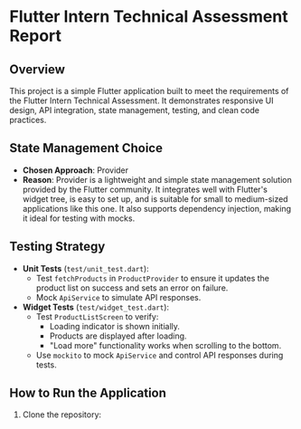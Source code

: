 # Flutter Intern Technical Assessment Report

## Overview
This project is a simple Flutter application built to meet the requirements of the Flutter Intern Technical Assessment. It demonstrates responsive UI design, API integration, state management, testing, and clean code practices.

## State Management Choice
- **Chosen Approach**: Provider
- **Reason**: Provider is a lightweight and simple state management solution provided by the Flutter community. It integrates well with Flutter's widget tree, is easy to set up, and is suitable for small to medium-sized applications like this one. It also supports dependency injection, making it ideal for testing with mocks.

## Testing Strategy
- **Unit Tests** (`test/unit_test.dart`):
  - Test `fetchProducts` in `ProductProvider` to ensure it updates the product list on success and sets an error on failure.
  - Mock `ApiService` to simulate API responses.
- **Widget Tests** (`test/widget_test.dart`):
  - Test `ProductListScreen` to verify:
    - Loading indicator is shown initially.
    - Products are displayed after loading.
    - "Load more" functionality works when scrolling to the bottom.
  - Use `mockito` to mock `ApiService` and control API responses during tests.

## How to Run the Application
1. Clone the repository:
